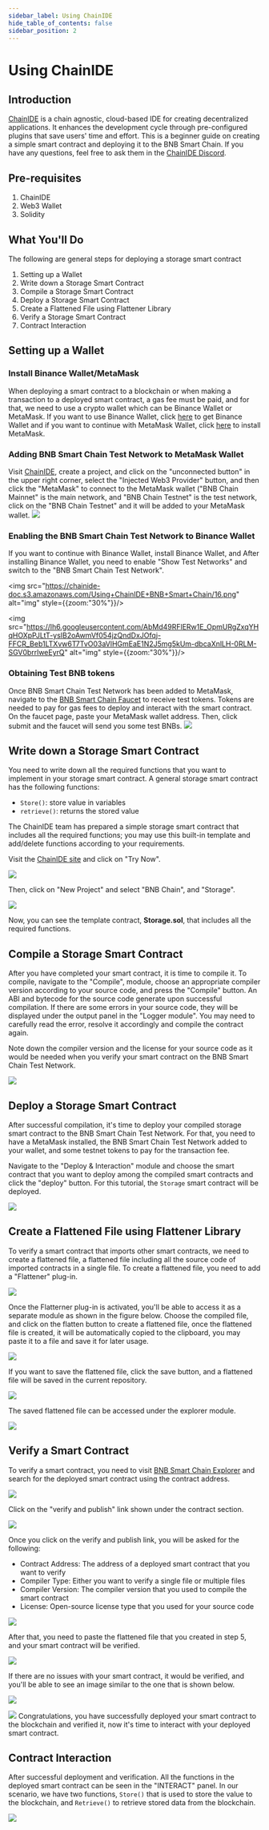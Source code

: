 ```yaml
---
sidebar_label: Using ChainIDE
hide_table_of_contents: false
sidebar_position: 2
---
```


# Using ChainIDE

## Introduction
[ChainIDE](https://chainide.com/)  is a chain agnostic, cloud-based IDE for creating decentralized applications. It enhances the development cycle through pre-configured plugins that save users' time and effort. This is a beginner guide on creating a simple smart contract and deploying it to the BNB Smart Chain. If you have any questions, feel free to ask them in the [ChainIDE Discord](https://discord.gg/QpGq4hjWrh).

## Pre-requisites

1.  ChainIDE
2.  Web3 Wallet 
3.  Solidity

## What You'll Do

The following are general steps for deploying a storage smart contract

1.  Setting up a Wallet
2.  Write down a Storage Smart Contract
3.  Compile a Storage Smart Contract
4.  Deploy a Storage Smart Contract
5.  Create a Flattened File using Flattener Library
6.  Verify a Storage Smart Contract
7.  Contract Interaction

## Setting up a Wallet

### Install Binance Wallet/MetaMask
When deploying a smart contract to a blockchain or when making a transaction to a deployed smart contract, a gas fee must be paid, and for that, we need to use a crypto wallet which can be Binance Wallet or MetaMask. If you want to use Binance Wallet, click [here](https://chrome.google.com/webstore/detail/binance-wallet/fhbohimaelbohpjbbldcngcnapndodjp) to get Binance Wallet and if you want to continue with MetaMask Wallet, click [here](https://metamask.io/)  to install MetaMask.

### Adding BNB Smart Chain Test Network to MetaMask Wallet
Visit [ChainIDE]((https://chainide.com/)), create a project, and click on the "unconnected button" in the upper right corner, select the "Injected Web3 Provider" button, and then click the "MetaMask" to connect to the MetaMask wallet ("BNB Chain Mainnet" is the main network, and "BNB Chain Testnet" is the test network, click on the "BNB Chain Testnet" and it will be added to your MetaMask wallet.
![](https://chainide-doc.s3.amazonaws.com/Using+ChainIDE+BNB+Smart+Chain/Untitled+design+(19).png)

### Enabling the BNB Smart Chain Test Network to Binance Wallet
If you want to continue with Binance Wallet, install Binance Wallet, and After installing Binance Wallet, you need to enable "Show Test Networks" and switch to the "BNB Smart Chain Test Network". 

<img src="https://chainide-doc.s3.amazonaws.com/Using+ChainIDE+BNB+Smart+Chain/16.png" alt="img" style={{zoom:"30%"}}/>

<img src="https://lh6.googleusercontent.com/AbMd49RFlERw1E_OpmURgZxqYHqHOXpPJLtT-ysIB2oAwmVf054jzQndDxJOfqj-FFCR_Beb1LTXvw6T7TvO03aVlHGmEaE1N2J5mg5kUm-dbcaXnlLH-0RLM-SGV0brrlweEyrQ" alt="img" style={{zoom:"30%"}}/>


### Obtaining Test BNB tokens

Once BNB Smart Chain Test Network has been added to MetaMask, navigate to the  [BNB Smart Chain Faucet](https://testnet.binance.org/faucet-smart)  to receive test tokens. Tokens are needed to pay for gas fees to deploy and interact with the smart contract. On the faucet page, paste your MetaMask wallet address. Then, click submit and the faucet will send you some test BNBs.
![](https://chainide-doc.s3.amazonaws.com/Using+ChainIDE+BNB+Smart+Chain/BNB_Smart_Chain_Faucet.png)

## Write down a Storage Smart Contract

You need to write down all the required functions that you want to implement in your storage smart contract. A general storage smart contract has the following functions:

-   `Store()`: store value in variables
-   `retrieve()`: returns the stored value

The ChainIDE team has prepared a simple storage smart contract that includes all the required functions; you may use this built-in template and add/delete functions according to your requirements.

Visit the  [ChainIDE site](https://chainide.com/)  and click on "Try Now".

![](https://3869740696-files.gitbook.io/~/files/v0/b/gitbook-x-prod.appspot.com/o/spaces%2F-MYy-lqJKjq1m0yBAX4r%2Fuploads%2Fnpdf7fg51675wYmFcL6b%2Fimage.png?alt=media&token=353fc876-a319-49cb-92d5-1ed23c39aa90)

Then, click on "New Project" and select "BNB Chain", and "Storage".

![](https://chainide-doc.s3.amazonaws.com/Using+ChainIDE+BNB+Smart+Chain/3_.png)

Now, you can see the template contract,  **Storage.sol**, that includes all the required functions.
## Compile a Storage Smart Contract

After you have completed your smart contract, it is time to compile it. To compile, navigate to the "Compile", module, choose an appropriate compiler version according to your source code, and press the "Compile" button. An ABI and bytecode for the source code generate upon successful compilation. If there are some errors in your source code, they will be displayed under the output panel in the "Logger module". You may need to carefully read the error, resolve it accordingly and compile the contract again.

Note down the compiler version and the license for your source code as it would be needed when you verify your smart contract on the BNB Smart Chain Test Network.


![](https://chainide-doc.s3.amazonaws.com/Using+ChainIDE+BNB+Smart+Chain/4.png)

## Deploy a Storage Smart Contract

After successful compilation, it's time to deploy your compiled storage smart contract to the BNB Smart Chain Test Network. For that, you need to have a MetaMask installed, the BNB Smart Chain Test Network added to your wallet, and some testnet tokens to pay for the transaction fee.

Navigate to the "Deploy & Interaction" module and choose the smart contract that you want to deploy among the compiled smart contracts and click the "deploy" button. For this tutorial, the  `Storage`  smart contract will be deployed.

![](https://chainide-doc.s3.amazonaws.com/Using+ChainIDE+BNB+Smart+Chain/5.png)

## Create a Flattened File using Flattener Library

To verify a smart contract that imports other smart contracts, we need to create a flattened file, a flattened file including all the source code of imported contracts in a single file. To create a flattened file, you need to add a "Flattener" plug-in.

![](https://chainide-doc.s3.amazonaws.com/Using+ChainIDE+BNB+Smart+Chain/7.png)

Once the Flatterner plug-in is activated, you'll be able to access it as a separate module as shown in the figure below. Choose the compiled file, and click on the flatten button to create a flattened file, once the flattened file is created, it will be automatically copied to the clipboard, you may paste it to a file and save it for later usage.

![](https://chainide-doc.s3.amazonaws.com/Using+ChainIDE+BNB+Smart+Chain/8.png)

If you want to save the flattened file, click the save button, and a flattened file will be saved in the current repository.

![](https://chainide-doc.s3.amazonaws.com/Using+ChainIDE+BNB+Smart+Chain/9.png)

The saved flattened file can be accessed under the explorer module.

![](https://chainide-doc.s3.amazonaws.com/Using+ChainIDE+BNB+Smart+Chain/10.png)

## Verify a Smart Contract

To verify a smart contract, you need to visit  [BNB Smart Chain Explorer](https://bscscan.com/) and search for the deployed smart contract using the contract address.

![](https://chainide-doc.s3.amazonaws.com/Using+ChainIDE+BNB+Smart+Chain/10.png)

Click on the "verify and publish" link shown under the contract section.

![](https://chainide-doc.s3.amazonaws.com/Using+ChainIDE+BNB+Smart+Chain/11.png)

Once you click on the verify and publish link, you will be asked for the following:

-   Contract Address: The address of a deployed smart contract that you want to verify
-   Compiler Type: Either you want to verify a single file or multiple files
-   Compiler Version: The compiler version that you used to compile the smart contract
-   License: Open-source license type that you used for your source code

![](https://chainide-doc.s3.amazonaws.com/Using+ChainIDE+BNB+Smart+Chain/12.png)

After that, you need to paste the flattened file that you created in step 5, and your smart contract will be verified.

![](https://chainide-doc.s3.amazonaws.com/Using+ChainIDE+BNB+Smart+Chain/13.png)

If there are no issues with your smart contract, it would be verified, and you'll be able to see an image similar to the one that is shown below.

![](https://chainide-doc.s3.amazonaws.com/Using+ChainIDE+BNB+Smart+Chain/14.png)

![](https://chainide-doc.s3.amazonaws.com/Using+ChainIDE+BNB+Smart+Chain/15.png)
Congratulations, you have successfully deployed your smart contract to the blockchain and verified it, now it's time to interact with your deployed smart contract.

## Contract Interaction
After successful deployment and verification. All the functions in the deployed smart contract can be seen in the "INTERACT" panel. In our scenario, we have two functions, `Store()` that is used to store the value to the blockchain, and `Retrieve()` to retrieve stored data from the blockchain.  

![](https://chainide-doc.s3.amazonaws.com/Using+ChainIDE+BNB+Smart+Chain/6.png) 
